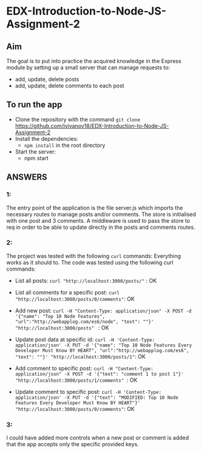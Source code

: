 # EDX-Introduction-to-Node-JS-Assignment-2

## Aim
The goal is to put into practice the acquired knowledge in the Express module by setting up a small server that can manage requests to:
- add, update, delete posts
- add, update, delete comments to each post

## To run the app
- Clone the repository with the command `git clone` https://github.com/ivivanov18/EDX-Introduction-to-Node-JS-Assignment-2
- Install the dependencies:
    - `npm install` in the root directory
- Start the server:
    - npm start

## ANSWERS
### 1: 
The entry point of the application is the file server.js which imports the necessary routes to manage posts and/or comments. The store is initialised with one post and 3 comments. A middleware is used to pass the store to req in order to be able to update directly in the posts and comments routes.

### 2:
The project was tested with the following `curl` commands:
Everything works as it should to.
The code was tested using the following curl commands:
- List all posts: `curl "http://localhost:3000/posts/"` : OK

- List all comments for a specific post: `curl "http://localhost:3000/posts/0/comments"`: OK

- Add new post: `curl -H "Content-Type: application/json" -X POST -d '{"name": "Top 10 Node Features", "url":"http://webapplog.com/es6/node", "text": ""}'  "http://localhost:3000/posts" ` : OK

- Update post data at specific id: `curl -H 'Content-Type: application/json' -X PUT -d '{"name": "Top 10 Node Features Every Developer Must Know BY HEART", "url":"http://webapplog.com/es6", "text": ""}' "http://localhost:3000/posts/1"`: OK

- Add comment to specific post: `curl -H "Content-Type: application/json" -X POST -d '{"text": "comment 1 to post 1"}'  "http://localhost:3000/posts/1/comments" `: OK

- Update comment to specific post: `curl -H 'Content-Type: application/json' -X PUT -d '{"text": "MODIFIED: Top 10 Node Features Every Developer Must Know BY HEART"}' "http://localhost:3000/posts/0/comments"`: OK

### 3:
I could have added more controls when a new post or comment is added that the app accepts only the specific provided keys.
